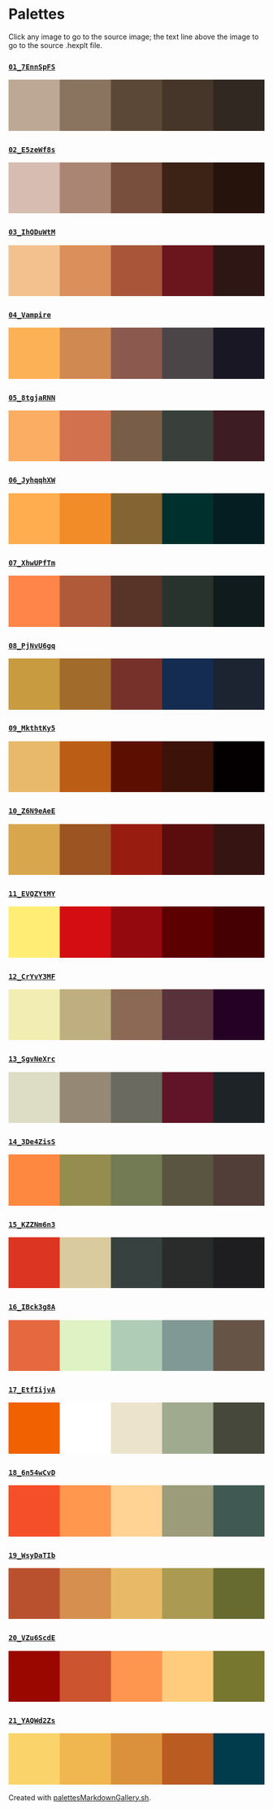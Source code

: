 # Palettes

Click any image to go to the source image; the text line above the image to go to the source .hexplt file.

### [`01_7EnnSpFS`](01_7EnnSpFS.hexplt)

[ ![01_7EnnSpFS.png](01_7EnnSpFS.png) ](01_7EnnSpFS.png)

### [`02_E5zeWf8s`](02_E5zeWf8s.hexplt)

[ ![02_E5zeWf8s.png](02_E5zeWf8s.png) ](02_E5zeWf8s.png)

### [`03_IhQDuWtM`](03_IhQDuWtM.hexplt)

[ ![03_IhQDuWtM.png](03_IhQDuWtM.png) ](03_IhQDuWtM.png)

### [`04_Vampire`](04_Vampire.hexplt)

[ ![04_Vampire.png](04_Vampire.png) ](04_Vampire.png)

### [`05_8tgjaRNN`](05_8tgjaRNN.hexplt)

[ ![05_8tgjaRNN.png](05_8tgjaRNN.png) ](05_8tgjaRNN.png)

### [`06_JyhqqhXW`](06_JyhqqhXW.hexplt)

[ ![06_JyhqqhXW.png](06_JyhqqhXW.png) ](06_JyhqqhXW.png)

### [`07_XhwUPfTm`](07_XhwUPfTm.hexplt)

[ ![07_XhwUPfTm.png](07_XhwUPfTm.png) ](07_XhwUPfTm.png)

### [`08_PjNvU6gq`](08_PjNvU6gq.hexplt)

[ ![08_PjNvU6gq.png](08_PjNvU6gq.png) ](08_PjNvU6gq.png)

### [`09_MkthtKy5`](09_MkthtKy5.hexplt)

[ ![09_MkthtKy5.png](09_MkthtKy5.png) ](09_MkthtKy5.png)

### [`10_Z6N9eAeE`](10_Z6N9eAeE.hexplt)

[ ![10_Z6N9eAeE.png](10_Z6N9eAeE.png) ](10_Z6N9eAeE.png)

### [`11_EVQZYtMY`](11_EVQZYtMY.hexplt)

[ ![11_EVQZYtMY.png](11_EVQZYtMY.png) ](11_EVQZYtMY.png)

### [`12_CrYvY3MF`](12_CrYvY3MF.hexplt)

[ ![12_CrYvY3MF.png](12_CrYvY3MF.png) ](12_CrYvY3MF.png)

### [`13_SgvNeXrc`](13_SgvNeXrc.hexplt)

[ ![13_SgvNeXrc.png](13_SgvNeXrc.png) ](13_SgvNeXrc.png)

### [`14_3De4ZisS`](14_3De4ZisS.hexplt)

[ ![14_3De4ZisS.png](14_3De4ZisS.png) ](14_3De4ZisS.png)

### [`15_KZZNm6n3`](15_KZZNm6n3.hexplt)

[ ![15_KZZNm6n3.png](15_KZZNm6n3.png) ](15_KZZNm6n3.png)

### [`16_IBck3g8A`](16_IBck3g8A.hexplt)

[ ![16_IBck3g8A.png](16_IBck3g8A.png) ](16_IBck3g8A.png)

### [`17_EtfIijvA`](17_EtfIijvA.hexplt)

[ ![17_EtfIijvA.png](17_EtfIijvA.png) ](17_EtfIijvA.png)

### [`18_6n54wCvD`](18_6n54wCvD.hexplt)

[ ![18_6n54wCvD.png](18_6n54wCvD.png) ](18_6n54wCvD.png)

### [`19_WsyDaTIb`](19_WsyDaTIb.hexplt)

[ ![19_WsyDaTIb.png](19_WsyDaTIb.png) ](19_WsyDaTIb.png)

### [`20_VZu6ScdE`](20_VZu6ScdE.hexplt)

[ ![20_VZu6ScdE.png](20_VZu6ScdE.png) ](20_VZu6ScdE.png)

### [`21_YAQWd2Zs`](21_YAQWd2Zs.hexplt)

[ ![21_YAQWd2Zs.png](21_YAQWd2Zs.png) ](21_YAQWd2Zs.png)

Created with [palettesMarkdownGallery.sh](https://github.com/earthbound19/_ebDev/blob/master/scripts/imgAndVideo/palettesMarkdownGallery.sh).